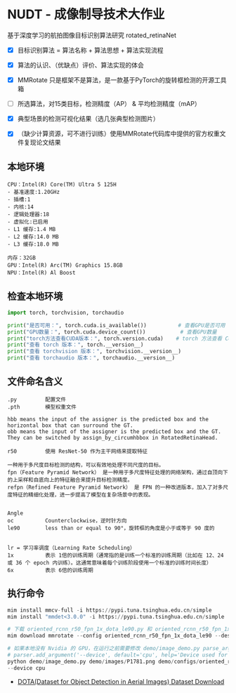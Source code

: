 # NUDT - 成像制导技术大作业
基于深度学习的航拍图像目标识别算法研究 rotated_retinaNet


- [x] 目标识别算法 = 算法名称 + 算法思想 + 算法实现流程
- [x] 算法的认识、（优缺点）评价、算法实现的体会
- [x] MMRotate 只是框架不是算法，是一款基于PyTorch的旋转框检测的开源工具箱
- [ ] 所选算法，对15类目标，检测精度（AP） & 平均检测精度（mAP）
- [x] 典型场景的检测可视化结果（选几张典型检测图片）
- [x] （缺少计算资源，可不进行训练）使用MMRotate代码库中提供的官方权重文件复现论文结果


## 本地环境
```
CPU：Intel(R) Core(TM) Ultra 5 125H
- 基准速度:1.20GHz
- 插槽:1
- 内核:14
- 逻辑处理器:18
- 虚拟化:已启用
- L1 缓存:1.4 MB
- L2 缓存:14.0 MB
- L3 缓存:18.0 MB

内存：32GB
GPU：Intel(R) Arc(TM) Graphics 15.8GB
NPU：Intel(R) Al Boost
```


## 检查本地环境
```python
import torch, torchvision, torchaudio

print("是否可用：", torch.cuda.is_available())          # 查看GPU是否可用
print("GPU数量：", torch.cuda.device_count())           # 查看GPU数量
print("torch方法查看CUDA版本：", torch.version.cuda)    # torch 方法查看 CUDA 版本
print("查看 torch 版本：", torch.__version__)
print("查看 torchvision 版本：", torchvision.__version__)
print("查看 torchaudio 版本：", torchaudio.__version__)
```


## 文件命名含义
```
.py         配置文件
.pth        模型权重文件

hbb means the input of the assigner is the predicted box and the horizontal box that can surround the GT.
obb means the input of the assigner is the predicted box and the GT.
They can be switched by assign_by_circumhbbox in RotatedRetinaHead.

r50         使用 ResNet-50 作为主干网络来提取特征

一种用于多尺度目标检测的结构，可以有效地处理不同尺度的目标。
fpn（Feature Pyramid Network） 是一种用于多尺度特征处理的网络架构，通过自顶向下的上采样和自底向上的特征融合来提升目标检测精度。
refpn（Refined Feature Pyramid Network） 是 FPN 的一种改进版本，加入了对多尺度特征的精细化处理，进一步提高了模型在复杂场景中的表现。


Angle
oc          Counterclockwise，逆时针方向
le90        less than or equal to 90°，旋转框的角度是小于或等于 90 度的


lr = 学习率调度（Learning Rate Scheduling）
1x          表示 1倍的训练周期（通常指的是训练一个标准的训练周期（比如在 12、24 或 36 个 epoch 内训练）。这通常意味着每个训练阶段使用一个标准的训练时间长度）
6x          表示 6倍的训练周期
```


## 执行命令
```python
mim install mmcv-full -i https://pypi.tuna.tsinghua.edu.cn/simple
mim install "mmdet<3.0.0" -i https://pypi.tuna.tsinghua.edu.cn/simple

# 下载 oriented_rcnn_r50_fpn_1x_dota_le90.py 和 oriented_rcnn_r50_fpn_1x_dota_le90-6d2b2ce0.pth 这两个文件
mim download mmrotate --config oriented_rcnn_r50_fpn_1x_dota_le90 --dest .

# 如果本地没有 Nvidia 的 GPU，在运行之前需要修改 demo/image_demo.py parse_args() 方法中的 '--device', default值改为'cpu'，即：
# parser.add_argument('--device', default='cpu', help='Device used for inference')
python demo/image_demo.py demo/images/P1781.png demo/configs/oriented_rcnn_r50_fpn_1x_dota_le90.py demo/checkpoints/oriented_rcnn_r50_fpn_1x_dota_le90-6d2b2ce0.pth --out-file demo/results/P1781.png
--device cpu
```

- [DOTA(Dataset for Object Detection in Aerial Images) Dataset Download](https://captain-whu.github.io/DOTA/dataset.html)



